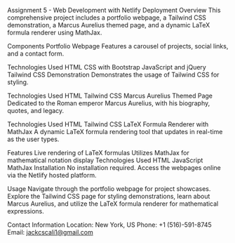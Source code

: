 Assignment 5 - Web Development with Netlify Deployment
Overview
This comprehensive project includes a portfolio webpage, a Tailwind CSS demonstration, a Marcus Aurelius themed page, and a dynamic LaTeX formula renderer using MathJax.

Components
Portfolio Webpage
Features a carousel of projects, social links, and a contact form.

Technologies Used
HTML
CSS with Bootstrap
JavaScript and jQuery
Tailwind CSS Demonstration
Demonstrates the usage of Tailwind CSS for styling.

Technologies Used
HTML
Tailwind CSS
Marcus Aurelius Themed Page
Dedicated to the Roman emperor Marcus Aurelius, with his biography, quotes, and legacy.

Technologies Used
HTML
Tailwind CSS
LaTeX Formula Renderer with MathJax
A dynamic LaTeX formula rendering tool that updates in real-time as the user types.

Features
Live rendering of LaTeX formulas
Utilizes MathJax for mathematical notation display
Technologies Used
HTML
JavaScript
MathJax
Installation
No installation required. Access the webpages online via the Netlify hosted platform.

Usage
Navigate through the portfolio webpage for project showcases. Explore the Tailwind CSS page for styling demonstrations, learn about Marcus Aurelius, and utilize the LaTeX formula renderer for mathematical expressions.

Contact Information
Location: New York, US
Phone: +1 (516)-591-8745
Email: jackcscali1@gmail.com

